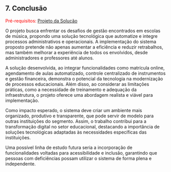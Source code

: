 ## 7. Conclusão

<span style="color:red">Pré-requisitos: <a href="6-Interface-Sistema.md"> Projeto da Solução</a></span>

O projeto busca enfrentar os desafios de gestão encontrados em escolas de música, propondo uma solução tecnológica que automatize e integre processos administrativos e operacionais. A implementação do sistema proposto pretende não apenas aumentar a eficiência e reduzir retrabalhos, mas também melhorar a experiência de todos os envolvidos, desde administradores e professores até alunos.

A solução desenvolvida, ao integrar funcionalidades como matrícula online, agendamento de aulas automatizado, controle centralizado de instrumentos e gestão financeira, demonstra o potencial da tecnologia na modernização de processos educacionais. Além disso, ao considerar as limitações práticas, como a necessidade de treinamento e adequação da infraestrutura, o projeto oferece uma abordagem realista e viável para implementação.

Como impacto esperado, o sistema deve criar um ambiente mais organizado, produtivo e transparente, que pode servir de modelo para outras instituições do segmento. Assim, o trabalho contribui para a transformação digital no setor educacional, destacando a importância de soluções tecnológicas adaptadas às necessidades específicas das instituições.

Uma possível linha de estudo futura seria a incorporação de funcionalidades voltadas para acessibilidade e inclusão, garantindo que pessoas com deficiências possam utilizar o sistema de forma plena e independente.

